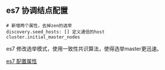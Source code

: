 ## es7 协调结点配置
```
# 新增两个属性，去掉zen的选举
discovery.seed_hosts: [] 定义通信的host
cluster.initial_master_nodes
```
es7 修改选举模式，使用一致性共识算法，使得选举master更迅速。

[es7 配置属性](https://www.infoq.cn/article/hefb1QQsWF2NHoRQ-tL0)